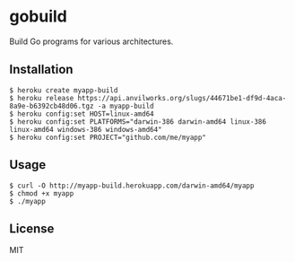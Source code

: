 # gobuild

Build Go programs for various architectures.

## Installation

    $ heroku create myapp-build
    $ heroku release https://api.anvilworks.org/slugs/44671be1-df9d-4aca-8a9e-b6392cb48d06.tgz -a myapp-build
    $ heroku config:set HOST=linux-amd64
    $ heroku config:set PLATFORMS="darwin-386 darwin-amd64 linux-386 linux-amd64 windows-386 windows-amd64"
    $ heroku config:set PROJECT="github.com/me/myapp"

## Usage

    $ curl -O http://myapp-build.herokuapp.com/darwin-amd64/myapp
    $ chmod +x myapp
    $ ./myapp

## License

MIT
